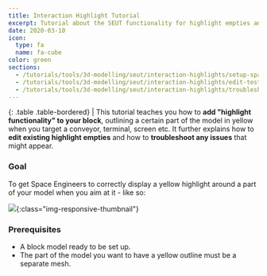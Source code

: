```yaml
---
title: Interaction Highlight Tutorial
excerpt: Tutorial about the SEUT functionality for highlight empties and how to use them.
date: 2020-03-10
icon:
  type: fa
  name: fa-cube
color: green
sections:
  - /tutorials/tools/3d-modelling/seut/interaction-highlights/setup-spawn
  - /tutorials/tools/3d-modelling/seut/interaction-highlights/edit-test
  - /tutorials/tools/3d-modelling/seut/interaction-highlights/troubleshooting
---
```


<div class="table-responsive">

{: .table .table-bordered}
| This tutorial teaches you how to **add "highlight functionality" to your block**, outlining a certain part of the model in yellow when you target a conveyor, terminal, screen etc. It further explains how to **edit existing highlight empties** and how to **troubleshoot any issues** that might appear.

</div>

### Goal
To get Space Engineers to correctly display a yellow highlight around a part of your model when you aim at it - like so:

![](/modding-reference/assets/images/tutorials/seut/interaction-highlight_goal.png){:class="img-responsive-thumbnail"}

### Prerequisites
* A block model ready to be set up.
* The part of the model you want to have a yellow outline must be a separate mesh.